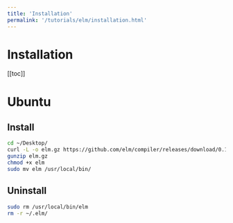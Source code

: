 ```yaml
---
title: 'Installation'
permalink: '/tutorials/elm/installation.html'
---
```


# Installation

[[toc]]

# Ubuntu

## Install

```bash
cd ~/Desktop/
curl -L -o elm.gz https://github.com/elm/compiler/releases/download/0.19.1/binary-for-linux-64-bit.gz
gunzip elm.gz
chmod +x elm
sudo mv elm /usr/local/bin/
```

## Uninstall

```bash
sudo rm /usr/local/bin/elm
rm -r ~/.elm/
```



